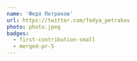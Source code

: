 ```yaml
---
name: 'Федя Петраков'
url: https://twitter.com/fedya_petrakov
photo: photo.jpeg
badges:
  - first-contribution-small
  - merged-pr-5
---
```


